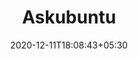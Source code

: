 ---
title: "Askubuntu"
date: 2020-12-11T18:08:43+05:30
description: Q&amp;A for Ubuntu users and developers
weight: 2
link: https://askubuntu.com/
repo: https://askubuntu.com/
pinned: true
thumb: community/askubuntu.png
---